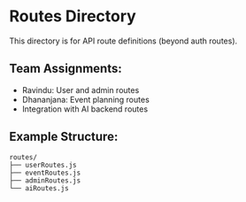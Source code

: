 # Routes Directory

This directory is for API route definitions (beyond auth routes).

## Team Assignments:
- Ravindu: User and admin routes
- Dhananjana: Event planning routes
- Integration with AI backend routes

## Example Structure:
```
routes/
├── userRoutes.js
├── eventRoutes.js
├── adminRoutes.js
└── aiRoutes.js
```